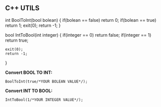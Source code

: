 ## C++ UTILS

int BoolToInt(bool bolean) {
	if(bolean == false)
		return 0;
	if(bolean == true)
		return 1;
	exit(0);
	return -1;
}

bool IntToBool(int integer) {
	if(integer == 0)
		return false;
	if(integer == 1)
		return true;
	
	exit(0);
	return -1;
}

<b>Convert BOOL TO INT:</b>
```
BoolToInt(true/*YOUR BOLEAN VALUE*/);
```
<b>Convert INT TO BOOL:</b>
```
IntToBool(1/*YOUR INTEGER VALUE*/);
```